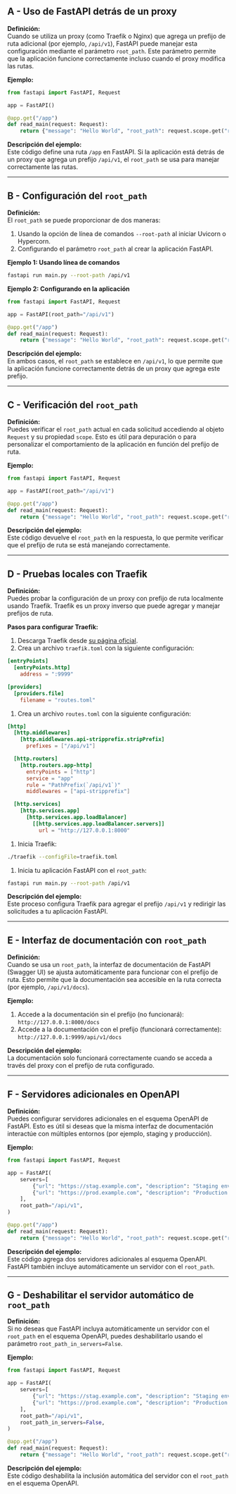 ## A - Uso de FastAPI detrás de un proxy

**Definición:**  
Cuando se utiliza un proxy (como Traefik o Nginx) que agrega un prefijo de ruta adicional (por ejemplo, `/api/v1`), FastAPI puede manejar esta configuración mediante el parámetro `root_path`. Este parámetro permite que la aplicación funcione correctamente incluso cuando el proxy modifica las rutas.

**Ejemplo:**

```python
from fastapi import FastAPI, Request

app = FastAPI()

@app.get("/app")
def read_main(request: Request):
    return {"message": "Hello World", "root_path": request.scope.get("root_path")}
```

**Descripción del ejemplo:**  
Este código define una ruta `/app` en FastAPI. Si la aplicación está detrás de un proxy que agrega un prefijo `/api/v1`, el `root_path` se usa para manejar correctamente las rutas.

---

## B - Configuración del `root_path`

**Definición:**  
El `root_path` se puede proporcionar de dos maneras:

1.  Usando la opción de línea de comandos `--root-path` al iniciar Uvicorn o Hypercorn.
2.  Configurando el parámetro `root_path` al crear la aplicación FastAPI.

**Ejemplo 1: Usando línea de comandos**

```bash
fastapi run main.py --root-path /api/v1
```

**Ejemplo 2: Configurando en la aplicación**

```python
from fastapi import FastAPI, Request

app = FastAPI(root_path="/api/v1")

@app.get("/app")
def read_main(request: Request):
    return {"message": "Hello World", "root_path": request.scope.get("root_path")}
```

**Descripción del ejemplo:**  
En ambos casos, el `root_path` se establece en `/api/v1`, lo que permite que la aplicación funcione correctamente detrás de un proxy que agrega este prefijo.

---

## C - Verificación del `root_path`

**Definición:**  
Puedes verificar el `root_path` actual en cada solicitud accediendo al objeto `Request` y su propiedad `scope`. Esto es útil para depuración o para personalizar el comportamiento de la aplicación en función del prefijo de ruta.

**Ejemplo:**

```python
from fastapi import FastAPI, Request

app = FastAPI(root_path="/api/v1")

@app.get("/app")
def read_main(request: Request):
    return {"message": "Hello World", "root_path": request.scope.get("root_path")}
```

**Descripción del ejemplo:**  
Este código devuelve el `root_path` en la respuesta, lo que permite verificar que el prefijo de ruta se está manejando correctamente.

---

## D - Pruebas locales con Traefik

**Definición:**  
Puedes probar la configuración de un proxy con prefijo de ruta localmente usando Traefik. Traefik es un proxy inverso que puede agregar y manejar prefijos de ruta.

**Pasos para configurar Traefik:**

1.  Descarga Traefik desde [su página oficial](https://github.com/containous/traefik/releases).
2.  Crea un archivo `traefik.toml` con la siguiente configuración:

```toml
[entryPoints]
  [entryPoints.http]
    address = ":9999"

[providers]
  [providers.file]
    filename = "routes.toml"
```

1.  Crea un archivo `routes.toml` con la siguiente configuración:

```toml
[http]
  [http.middlewares]
    [http.middlewares.api-stripprefix.stripPrefix]
      prefixes = ["/api/v1"]

  [http.routers]
    [http.routers.app-http]
      entryPoints = ["http"]
      service = "app"
      rule = "PathPrefix(`/api/v1`)"
      middlewares = ["api-stripprefix"]

  [http.services]
    [http.services.app]
      [http.services.app.loadBalancer]
        [[http.services.app.loadBalancer.servers]]
          url = "http://127.0.0.1:8000"
```

1.  Inicia Traefik:

```bash
./traefik --configFile=traefik.toml
```

1.  Inicia tu aplicación FastAPI con el `root_path`:

```bash
fastapi run main.py --root-path /api/v1
```

**Descripción del ejemplo:**  
Este proceso configura Traefik para agregar el prefijo `/api/v1` y redirigir las solicitudes a tu aplicación FastAPI.

---

## E - Interfaz de documentación con `root_path`

**Definición:**  
Cuando se usa un `root_path`, la interfaz de documentación de FastAPI (Swagger UI) se ajusta automáticamente para funcionar con el prefijo de ruta. Esto permite que la documentación sea accesible en la ruta correcta (por ejemplo, `/api/v1/docs`).

**Ejemplo:**

1.  Accede a la documentación sin el prefijo (no funcionará):  
    `http://127.0.0.1:8000/docs`
2.  Accede a la documentación con el prefijo (funcionará correctamente):  
    `http://127.0.0.1:9999/api/v1/docs`

**Descripción del ejemplo:**  
La documentación solo funcionará correctamente cuando se acceda a través del proxy con el prefijo de ruta configurado.

---

## F - Servidores adicionales en OpenAPI

**Definición:**  
Puedes configurar servidores adicionales en el esquema OpenAPI de FastAPI. Esto es útil si deseas que la misma interfaz de documentación interactúe con múltiples entornos (por ejemplo, staging y producción).

**Ejemplo:**

```python
from fastapi import FastAPI, Request

app = FastAPI(
    servers=[
        {"url": "https://stag.example.com", "description": "Staging environment"},
        {"url": "https://prod.example.com", "description": "Production environment"},
    ],
    root_path="/api/v1",
)

@app.get("/app")
def read_main(request: Request):
    return {"message": "Hello World", "root_path": request.scope.get("root_path")}
```

**Descripción del ejemplo:**  
Este código agrega dos servidores adicionales al esquema OpenAPI. FastAPI también incluye automáticamente un servidor con el `root_path`.

---

## G - Deshabilitar el servidor automático de `root_path`

**Definición:**  
Si no deseas que FastAPI incluya automáticamente un servidor con el `root_path` en el esquema OpenAPI, puedes deshabilitarlo usando el parámetro `root_path_in_servers=False`.

**Ejemplo:**

```python
from fastapi import FastAPI, Request

app = FastAPI(
    servers=[
        {"url": "https://stag.example.com", "description": "Staging environment"},
        {"url": "https://prod.example.com", "description": "Production environment"},
    ],
    root_path="/api/v1",
    root_path_in_servers=False,
)

@app.get("/app")
def read_main(request: Request):
    return {"message": "Hello World", "root_path": request.scope.get("root_path")}
```

**Descripción del ejemplo:**  
Este código deshabilita la inclusión automática del servidor con el `root_path` en el esquema OpenAPI.
